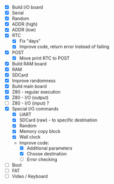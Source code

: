 - [X] Build I/O board
- [X] Serial
- [X] Random
- [X] ADDR (high)
- [X] ADDR (low)
- [X] RTC
  - [X] Fix "days"
  - [X] Improve code, return error instead of failing
- [X] POST
  - [X] Move print RTC to POST
- [X] Build RAM board
- [X] RAM
- [X] SDCard
- [X] Improve randomness
- [X] Build main board
- [X] Z80 - regular execution
- [X] Z80 - I/O (output)
- [ ] Z80 - I/O (input) ?
- [X] Special I/O commands
  - [X] UART
  - [X] SDCard (raw) - to specific destination
  - [X] Random
  - [X] Memory copy block
  - [X] Wall clock
  - Improve code:
    - [X] Additional parameters
    - [X] Choose destination
    - [ ] Error checking
- [ ] Boot
- [ ] FAT
- [ ] Video / Keyboard
